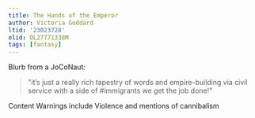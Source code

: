 ```yaml
---
title: The Hands of the Emperor
author: Victoria Goddard
ltid: '23023728'
olid: OL27771338M
tags: [fantasy]
---
```


Blurb from a JoCoNaut:

> "it’s just a really rich tapestry of words and empire-building via civil
> service with a side of #immigrants we get the job done!"

Content Warnings include Violence and mentions of cannibalism
